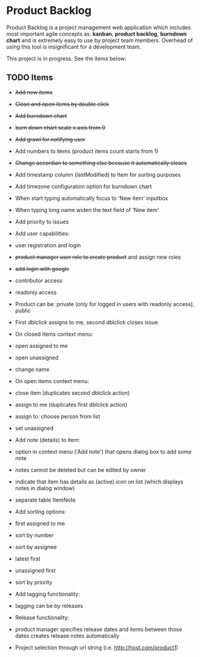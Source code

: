 Product Backlog
===
Product Backlog is a project management web application which includes most important agile concepts as: **kanban**, **product backlog**, **burndown chart** and is extremely easy to use by project team members. Overhead of using this tool is insignificant for a development team. 

This project is in progress. See the items below:

TODO Items
---
- ~~Add new items~~
- ~~Close and open items by double click~~
- ~~Add burndown chart~~
- ~~burn down chart scale x axis from 0~~
- ~~Add grawl for notifying user~~
- Add numbers to items (product items count starts from 1)
- ~~Change accordian to something else because it automatically closes~~
- Add timestamp column (lastModified) to Item for sorting purposes
- Add timezone configuration option for burndown chart
- When start typing automatically focus to 'New item' inputbox
- When typing long name widen the text field of  'New item'
- Add priority to issues
- Add user capabilities: 
 - user registration and login
 - ~~product manager user role to create product~~ and assign new roles
 - ~~add login with google~~
 - contributor access
 - readonly access
- Product can be: private (only for logged in users with readonly access), public
- First dblclick assigns to me, second dblclick closes issue
- On closed items context menu:
 - open assigned to me
 - open unassigned
 - change name
- On open items context menu:
 - close item (duplicates second dblclick action)
 - assign to me (duplicates first dblclick action)
 - assign to: choose person from list
 - set unassigned

- Add note (details) to item:
 - option in context menu ('Add note') that opens dialog box to add some note 
 - notes cannot be deleted but can be edited by owner
 - indicate that item has details as (active) icon on list (which displays notes in dialog window)
 - separate table ItemNote

- Add sorting options:
 - first assigned to me
 - sort by number
 - sort by assignee
 - latest first
 - unassigned first
 - sort by priority

- Add tagging functionality:
 - tagging can be by releases

- Release functionality:
 - product manager specifies release dates and items between those dates creates release notes automatically 

- Project selection through url string (i.e. http://host.com/product1)
